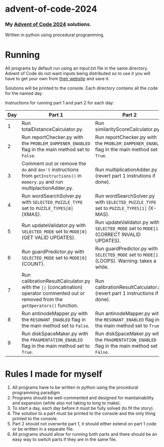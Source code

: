 # advent-of-code-2024

### My [Advent of Code 2024](https://adventofcode.com/2024) solutions.
Written in python using procedural programming.

# Running

All programs by default run using an input.txt file in the same directory. Advent of Code do not want inputs being distributed so to use it you will have to get your own from [their website](https://adventofcode.com/2024) and save it.

Solutions will be printed to the console.
Each directory contains all the code for the named day.

Instructions for running part 1 and part 2 for each day:

| Day | Part 1                                                                                                                                                      | Part 2                                                                                          |
| --- | ----------------------------------------------------------------------------------------------------------------------------------------------------------- | ----------------------------------------------------------------------------------------------- |
|  1  | Run totalDistanceCalculator.py.                                                                                                                             | Run similarityScoreCalculator.py.                                                               |
|  2  | Run reportChecker.py with the `PROBLEM_DAMPENER_ENABLED` flag in the main method set to `False`.                                                            | Run reportChecker.py with the `PROBLEM_DAMPENER_ENABLED` flag in the main method set to `True`. |
|  3  | Comment out or remove the `do` and `don't` instructions from `getInstructions()` in `memory.py` and run multiplactionAdder.py.                              | Run multiplicationAdder.py (revert part 1 instrutions if done).                                 |
|  4  | Run wordSearchSolver.py with `SELECTED_PUZZLE_TYPE` set to `PUZZLE_TYPES[0]` (XMAS).                                                                        | Run wordSearchSolver.py with `SELECTED_PUZZLE_TYPE` set to `PUZZLE_TYPES[1]` (X-MAS).           |
|  5  | Run updateValidator.py with `SELECTED_MODE` set to `MODE[0]` (GET VALID UPDATES).                                                                           | Run updateValidator.py with `SELECTED_MODE` set to `MODE[1]` (CORRECT INVALID UPDATES).         |
|  6  | Run guardPredictor.py with `SELECTED_MODE` set to `MODE[0]` (COUNT).                                                                                        | Run guardPredictor.py with `SELECTED_MODE` set to `MODE[1]` (LOOPS). Warning: takes a while.    |
|  7  | Run calibrationResultCalculator.py with the <code>&#124;&#124;</code> (concatination) operator commented out or removed from the `getOperators()` function. | Run calibrationResultCalculator.py (revert part 1 instructions if done).                        |
|  8  | Run antinodeMapper.py with the `RESONANT_ENABLED` flag in the main method set to `False`.                                                                   | Run antinodeMapper.py with the `RESONANT_ENABLED` flag in the main method set to `True`.        |
|  9  | Run diskSpaceMaker.py with the `FRAGMENTATION_ENABLED` flag in the main method set to `True`.                                                               | Run diskSpaceMaker.py with the `FRAGMENTATION_ENABLED` flag in the main method set to `False`.  |

# Rules I made for myself
1. All programs have to be written in python using the procedural programming paradigm.
2. Programs should be well-commented and designed for maintainability and expansion (while also not taking to long to make).
3. To start a day, each day before it must be fully solved (to fit the story).
4. The solution to a part must be printed to the console and the only thing printed to the console.
5. Part 2 should not overwrite part 1, it should either extend on part 1 code or be written in a separate file.
6. All programs should allow for running both parts and there should be an easy way to switch parts if they are in the same file.
